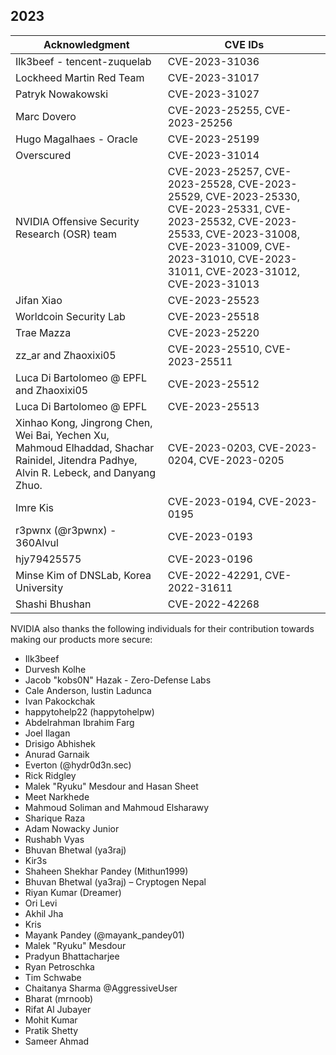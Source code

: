 ## 2023

| Acknowledgment | CVE IDs |
|----------------|---------|
| Ilk3beef - tencent-zuquelab | CVE-2023-31036 |
| Lockheed Martin Red Team | CVE-2023-31017 |
| Patryk Nowakowski | CVE-2023-31027 |
| Marc Dovero | CVE-2023-25255, CVE-2023-25256 |
| Hugo Magalhaes - Oracle | CVE-2023-25199 |
| Overscured | CVE-2023-31014 |
| NVIDIA Offensive Security Research (OSR) team | CVE-2023-25257, CVE-2023-25528, CVE-2023-25529, CVE-2023-25330, CVE-2023-25331, CVE-2023-25532, CVE-2023-25533, CVE-2023-31008, CVE-2023-31009, CVE-2023-31010, CVE-2023-31011, CVE-2023-31012, CVE-2023-31013 |
| Jifan Xiao | CVE-2023-25523 |
| Worldcoin Security Lab | CVE-2023-25518 |
| Trae Mazza | CVE-2023-25220 |
| zz_ar and Zhaoxixi05 | CVE-2023-25510, CVE-2023-25511 |
| Luca Di Bartolomeo @ EPFL and Zhaoxixi05 | CVE-2023-25512 |
| Luca Di Bartolomeo @ EPFL | CVE-2023-25513 |
| Xinhao Kong, Jingrong Chen, Wei Bai, Yechen Xu, Mahmoud Elhaddad, Shachar Rainidel, Jitendra Padhye, Alvin R. Lebeck, and Danyang Zhuo. | CVE-2023-0203, CVE-2023-0204, CVE-2023-0205 |
| Imre Kis | CVE-2023-0194, CVE-2023-0195 |
| r3pwnx (@r3pwnx) - 360AIvul | CVE-2023-0193 |
| hjy79425575 | CVE-2023-0196 |
| Minse Kim of DNSLab, Korea University | CVE-2022-42291, CVE-2022-31611 |
| Shashi Bhushan | CVE-2022-42268 |

NVIDIA also thanks the following individuals for their contribution towards making our products more secure:
- Ilk3beef
- Durvesh Kolhe
- Jacob "kobs0N" Hazak - Zero-Defense Labs
- Cale Anderson, Iustin Ladunca
- Ivan Pakockchak
- happytohelp22 (happytohelpw)
- Abdelrahman Ibrahim Farg
- Joel Ilagan
- Drisigo Abhishek
- Anurad Garnaik
- Everton (@hydr0d3n.sec)
- Rick Ridgley
- Malek "Ryuku" Mesdour and Hasan Sheet
- Meet Narkhede
- Mahmoud Soliman and Mahmoud Elsharawy
- Sharique Raza
- Adam Nowacky Junior
- Rushabh Vyas
- Bhuvan Bhetwal (ya3raj)
- Kir3s
- Shaheen Shekhar Pandey (Mithun1999)
- Bhuvan Bhetwal (ya3raj) – Cryptogen Nepal
- Riyan Kumar (Dreamer)
- Ori Levi
- Akhil Jha
- Kris
- Mayank Pandey (@mayank_pandey01)
- Malek "Ryuku" Mesdour
- Pradyun Bhattacharjee
- Ryan Petroschka
- Tim Schwabe
- Chaitanya Sharma @AggressiveUser
- Bharat (mrnoob)
- Rifat Al Jubayer
- Mohit Kumar
- Pratik Shetty
- Sameer Ahmad
